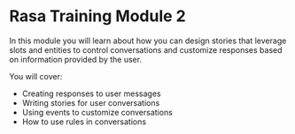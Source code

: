 # Rasa Training Module 2

In this module you will learn about how you can design stories that leverage slots and entities to control conversations
and customize responses based on information provided by the user.

You will cover:

- Creating responses to user messages
- Writing stories for user conversations
- Using events to customize conversations
- How to use rules in conversations
